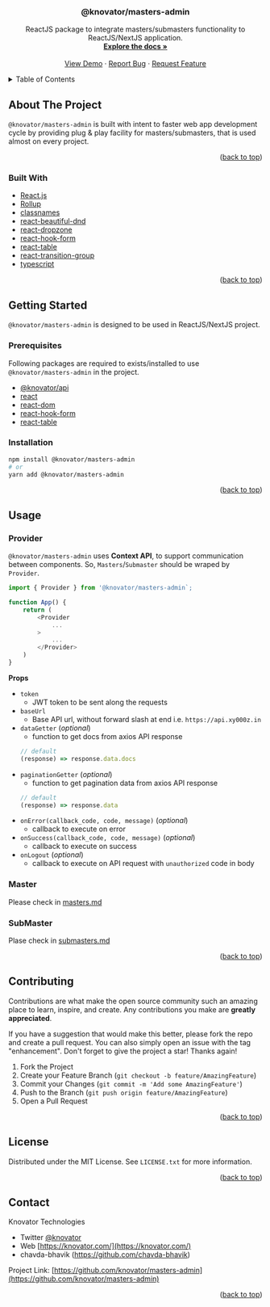 <div id="top"></div>

<!-- PROJECT LOGO -->
<br />
<div align="center">
  <!-- <a href="https://github.com/knovator/masters-admin">
    <img src="images/logo.png" alt="Logo" width="80" height="80">
  </a> -->

<h3 align="center">@knovator/masters-admin</h3>

  <p align="center">
    ReactJS package to integrate masters/submasters functionality to ReactJS/NextJS application.
    <br />
    <a href="https://github.com/knovator/masters-admin"><strong>Explore the docs »</strong></a>
    <br />
    <br />
    <a href="https://github.com/knovator/masters-admin">View Demo</a>
    ·
    <a href="https://github.com/knovator/masters-admin/issues">Report Bug</a>
    ·
    <a href="https://github.com/knovator/masters-admin/issues">Request Feature</a>
  </p>
</div>



<!-- TABLE OF CONTENTS -->
<details>
  <summary>Table of Contents</summary>
  <ol>
    <li>
      <a href="#about-the-project">About The Project</a>
      <ul>
        <li><a href="#built-with">Built With</a></li>
      </ul>
    </li>
    <li>
      <a href="#getting-started">Getting Started</a>
      <ul>
        <li><a href="#prerequisites">Prerequisites</a></li>
        <li><a href="#installation">Installation</a></li>
      </ul>
    </li>
    <li><a href="#usage">Usage</a></li>
    <li><a href="#roadmap">Roadmap</a></li>
    <li><a href="#contributing">Contributing</a></li>
    <li><a href="#license">License</a></li>
    <li><a href="#contact">Contact</a></li>
    <li><a href="#acknowledgments">Acknowledgments</a></li>
  </ol>
</details>



<!-- ABOUT THE PROJECT -->
## About The Project

`@knovator/masters-admin` is built with intent to faster web app development cycle by providing plug & play facility for masters/submasters, that is used almost on every project.

<p align="right">(<a href="#top">back to top</a>)</p>

### Built With

* [React.js](https://reactjs.org/)
* [Rollup](https://rollupjs.org)
* [classnames](https://www.npmjs.com/package/classnames)
* [react-beautiful-dnd](https://www.npmjs.com/package/react-beautiful-dnd)
* [react-dropzone](https://www.npmjs.com/package/react-dropzone)
* [react-hook-form](https://www.npmjs.com/package/react-hook-form)
* [react-table](https://www.npmjs.com/package/react-table)
* [react-transition-group](https://www.npmjs.com/package/react-transition-group)
* [typescript](https://www.typescriptlang.org)

<p align="right">(<a href="#top">back to top</a>)</p>



<!-- GETTING STARTED -->
## Getting Started

`@knovator/masters-admin` is designed to be used in ReactJS/NextJS project.

### Prerequisites

Following packages are required to exists/installed to use `@knovator/masters-admin` in the project.
- [@knovator/api](https://www.npmjs.com/package/@knovator/api)
- [react](https://www.npmjs.com/package/react)
- [react-dom](https://www.npmjs.com/package/react-dom)
- [react-hook-form](https://www.npmjs.com/package/react-hook-form)
- [react-table](https://www.npmjs.com/package/react-table)

### Installation

   ```sh
   npm install @knovator/masters-admin
   # or
   yarn add @knovator/masters-admin
   ```

<p align="right">(<a href="#top">back to top</a>)</p>



<!-- USAGE EXAMPLES -->
## Usage

### Provider
`@knovator/masters-admin` uses **Context API**, to support communication between components. So, `Masters`/`Submaster` should be wraped by `Provider`.
```js
import { Provider } from '@knovator/masters-admin`;

function App() {
    return (
        <Provider
            ...
        >
            ...
        </Provider>
    )
}
```

**Props**
- `token`
    - JWT token to be sent along the requests
- `baseUrl`
    - Base API url, without forward slash at end i.e. `https://api.xy000z.in`
- `dataGetter` (*optional*)
    - function to get docs from axios API response
    ```js
    // default
    (response) => response.data.docs
    ```
- `paginationGetter` (*optional*)
    - function to get pagination data from axios API response
    ```js
    // default
    (response) => response.data
    ```
- `onError(callback_code, code, message)` (*optional*)
    - callback to execute on error
- `onSuccess(callback_code, code, message)` (*optional*)
    - callback to execute on success
- `onLogout` (*optional*)
    - callback to execute on API request with `unauthorized` code in body

### Master
Please check in [masters.md](masters.md)

### SubMaster
Plase check in [submasters.md](submasters.md)


<p align="right">(<a href="#top">back to top</a>)</p>


<!-- CONTRIBUTING -->
## Contributing

Contributions are what make the open source community such an amazing place to learn, inspire, and create. Any contributions you make are **greatly appreciated**.

If you have a suggestion that would make this better, please fork the repo and create a pull request. You can also simply open an issue with the tag "enhancement".
Don't forget to give the project a star! Thanks again!

1. Fork the Project
2. Create your Feature Branch (`git checkout -b feature/AmazingFeature`)
3. Commit your Changes (`git commit -m 'Add some AmazingFeature'`)
4. Push to the Branch (`git push origin feature/AmazingFeature`)
5. Open a Pull Request

<p align="right">(<a href="#top">back to top</a>)</p>



<!-- LICENSE -->
## License

Distributed under the MIT License. See `LICENSE.txt` for more information.

<p align="right">(<a href="#top">back to top</a>)</p>


<!-- CONTACT -->
## Contact

Knovator Technologies
- Twitter [@knovator](https://twitter.com/knovator)
- Web [https://knovator.com/](https://knovator.com/)
- chavda-bhavik (https://github.com/chavda-bhavik)

Project Link: [https://github.com/knovator/masters-admin](https://github.com/knovator/masters-admin)

<p align="right">(<a href="#top">back to top</a>)</p>